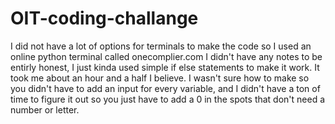 # OIT-coding-challange
I did not have a lot of options for terminals to make the code so I used an online python terminal called onecomplier.com
I didn't have any notes to be entirly honest, I just kinda used simple if else statements to make it work.
It took me about an hour and a half I believe.
I wasn't sure how to make so you didn't have to add an input for every variable, and I didn't have a ton of time to figure it out so you just have to add a 0 in the spots that don't need a number or letter.
